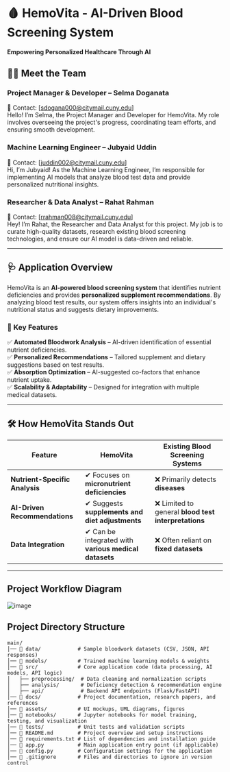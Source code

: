 # 🩸 HemoVita - AI-Driven Blood Screening System  
#### Empowering Personalized Healthcare Through AI  

## 🧑‍💻 Meet the Team  
### **Project Manager & Developer** – Selma Doganata  
📧 Contact: [sdogana000@citymail.cuny.edu]  
Hello! I’m Selma, the Project Manager and Developer for HemoVita. My role involves overseeing the project's progress, coordinating team efforts, and ensuring smooth development.  

### **Machine Learning Engineer** – Jubyaid Uddin  
📧 Contact: [juddin002@citymail.cuny.edu]  
Hi, I’m Jubyaid! As the Machine Learning Engineer, I’m responsible for implementing AI models that analyze blood test data and provide personalized nutritional insights.  

### **Researcher & Data Analyst** – Rahat Rahman  
📧 Contact: [rrahman008@citymail.cuny.edu]  
Hey! I’m Rahat, the Researcher and Data Analyst for this project. My job is to curate high-quality datasets, research existing blood screening technologies, and ensure our AI model is data-driven and reliable.  

---

## 🩺 Application Overview  
HemoVita is an **AI-powered blood screening system** that identifies nutrient deficiencies and provides **personalized supplement recommendations**. By analyzing blood test results, our system offers insights into an individual's nutritional status and suggests dietary improvements.  

### 📌 Key Features  
✅ **Automated Bloodwork Analysis** – AI-driven identification of essential nutrient deficiencies.  
✅ **Personalized Recommendations** – Tailored supplement and dietary suggestions based on test results.  
✅ **Absorption Optimization** – AI-suggested co-factors that enhance nutrient uptake.  
✅ **Scalability & Adaptability** – Designed for integration with multiple medical datasets.  

---

## 🛠️ How HemoVita Stands Out  
| **Feature** | **HemoVita** | **Existing Blood Screening Systems** |
|------------|-------------|----------------------------------|
| **Nutrient-Specific Analysis** | ✔ Focuses on **micronutrient deficiencies** | ❌ Primarily detects **diseases** |
| **AI-Driven Recommendations** | ✔ Suggests **supplements and diet adjustments** | ❌ Limited to general **blood test interpretations** |
| **Data Integration** | ✔ Can be integrated with **various medical datasets** | ❌ Often reliant on **fixed datasets** |

---

## Project Workflow Diagram
![image](https://github.com/user-attachments/assets/b781e4a9-81b6-437e-8c01-ecf27c9f7aea)
 

## Project Directory Structure
```plaintext
main/
│── 📁 data/            # Sample bloodwork datasets (CSV, JSON, API responses)
│── 📁 models/          # Trained machine learning models & weights
│── 📁 src/             # Core application code (data processing, AI models, API logic)
│   ├── preprocessing/  # Data cleaning and normalization scripts
│   ├── analysis/       # Deficiency detection & recommendation engine
│   ├── api/            # Backend API endpoints (Flask/FastAPI)
│── 📁 docs/            # Project documentation, research papers, and references
│── 📁 assets/          # UI mockups, UML diagrams, figures
│── 📁 notebooks/       # Jupyter notebooks for model training, testing, and visualization
│── 📁 tests/           # Unit tests and validation scripts
│── 📄 README.md        # Project overview and setup instructions
│── 📄 requirements.txt # List of dependencies and installation guide
│── 📄 app.py           # Main application entry point (if applicable)
│── 📄 config.py        # Configuration settings for the application
│── 📄 .gitignore       # Files and directories to ignore in version control 
